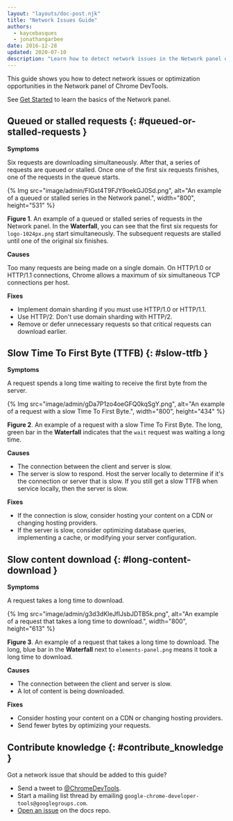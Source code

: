 ```yaml
---
layout: "layouts/doc-post.njk"
title: "Network Issues Guide"
authors:
  - kaycebasques
  - jonathangarbee
date: 2016-12-28
updated: 2020-07-10
description: "Learn how to detect network issues in the Network panel of Chrome DevTools."
---
```


This guide shows you how to detect network issues or optimization opportunities in the Network panel
of Chrome DevTools.

See [Get Started][1] to learn the basics of the Network panel.

## Queued or stalled requests {: #queued-or-stalled-requests }

**Symptoms**

Six requests are downloading simultaneously. After that, a series of requests are queued or stalled.
Once one of the first six requests finishes, one of the requests in the queue starts.

{% Img src="image/admin/FIGst4T9FJY9oekGJ0Sd.png", alt="An example of a queued or stalled series in the Network panel.", width="800", height="531" %}

**Figure 1**. An example of a queued or stalled series of requests in the Network panel. In the
**Waterfall**, you can see that the first six requests for `logo-1024px.png` start simultaneously.
The subsequent requests are stalled until one of the original six finishes.

**Causes**

Too many requests are being made on a single domain. On HTTP/1.0 or HTTP/1.1 connections, Chrome
allows a maximum of six simultaneous TCP connections per host.

**Fixes**

- Implement domain sharding if you must use HTTP/1.0 or HTTP/1.1.
- Use HTTP/2. Don't use domain sharding with HTTP/2.
- Remove or defer unnecessary requests so that critical requests can download earlier.

## Slow Time To First Byte (TTFB) {: #slow-ttfb }

**Symptoms**

A request spends a long time waiting to receive the first byte from the server.

{% Img src="image/admin/gDa7P1zo4oeGFQ0kqSgY.png", alt="An example of a request with a slow Time To First Byte.", width="800", height="434" %}

**Figure 2**. An example of a request with a slow Time To First Byte. The long, green bar in the
**Waterfall** indicates that the `wait` request was waiting a long time.

**Causes**

- The connection between the client and server is slow.
- The server is slow to respond. Host the server locally to determine if it's the connection or
  server that is slow. If you still get a slow TTFB when service locally, then the server is slow.

**Fixes**

- If the connection is slow, consider hosting your content on a CDN or changing hosting providers.
- If the server is slow, consider optimizing database queries, implementing a cache, or modifying
  your server configuration.

## Slow content download {: #long-content-download }

**Symptoms**

A request takes a long time to download.

{% Img src="image/admin/g3d3dKleJfIJsbJDTB5k.png", alt="An example of a request that takes a long time to download.", width="800", height="613" %}

**Figure 3**. An example of a request that takes a long time to download. The long, blue bar in the
**Waterfall** next to `elements-panel.png` means it took a long time to download.

**Causes**

- The connection between the client and server is slow.
- A lot of content is being downloaded.

**Fixes**

- Consider hosting your content on a CDN or changing hosting providers.
- Send fewer bytes by optimizing your requests.

## Contribute knowledge {: #contribute_knowledge }

Got a network issue that should be added to this guide?

- Send a tweet to [@ChromeDevTools][2].
- Start a mailing list thread by emailing `google-chrome-developer-tools@googlegroups.com`.
- [Open an issue][3] on the docs repo.

[1]: https://developers.google.com/web/tools/chrome-devtools/network-performance
[2]:
  https://twitter.com/intent/tweet?text=@ChromeDevTools%20%5BNetwork%20Issues%20Guide%20Suggestion%5D
[3]:
  https://github.com/google/WebFundamentals/issues/new?title=%5BDevTools%20Network%20Issues%20Guide%20Suggestion%5D
